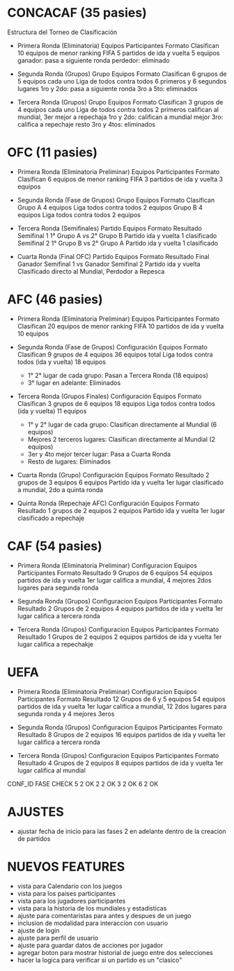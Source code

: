 # CONCACAF (35 pasies)
Estructura del Torneo de Clasificación

- Primera Ronda (Eliminatoria)
Equipos Participantes	            Formato	                    Clasifican
10 equipos de menor ranking FIFA	5 partidos de ida y vuelta	5 equipos
ganador: pasa a siguiente ronda
perdedor: eliminado

- Segunda Ronda (Grupos)
Grupo	                        Equipos	                    Formato	Clasifican
6 grupos de 5 equipos cada uno  Liga de todos contra todos  6 primeros y 6 segundos lugares
1ro y 2do: pasa a siguiente ronda
3ro a 5to: eliminados

- Tercera Ronda (Grupos)
Grupo	                        Equipos	                    Formato	Clasifican
3 grupos de 4 equipos cada uno  Liga de todos contra todos  2 primeros califican al mundial, 3er mejor a repechaja
1ro y 2do: califican a mundial
mejor 3ro: califica a repechaje
resto 3ro y 4tos: eliminados

# OFC (11 pasies)
- Primera Ronda (Eliminatoria Preliminar)
Equipos Participantes               Formato	                        Clasifican
6 equipos de menor ranking FIFA     3 partidos de ida y vuelta      3 equipos

- Segunda Ronda (Fase de Grupos)
Grupo	    Equipos	    Formato	                    Clasifican
Grupo A	    4 equipos	Liga todos contra todos     2 equipos
Grupo B	    4 equipos	Liga todos contra todos	    2 equipos

- Tercera Ronda (Semifinales)
Partido	        Equipos	                    Formato	                Resultado
Semifinal 1	    1° Grupo A vs 2° Grupo B	Partido ida y vuelta	1 clasificado
Semifinal 2	    1° Grupo B vs 2° Grupo A	Partido ida y vuelta	1 clasificado

- Cuarta Ronda (Final OFC)
Partido	    Equipos                                         Formato	                Resultado
Final	    Ganador Semifinal 1 vs Ganador Semifinal 2	    Partido ida y vuelta	Clasificado directo al Mundial, Perdodor a Repesca

# AFC (46 pasies)
- Primera Ronda (Eliminatoria Preliminar)
Equipos Participantes	            Formato	                        Clasifican
20 equipos de menor ranking FIFA	10 partidos de ida y vuelta	    10 equipos

- Segunda Ronda (Fase de Grupos)
Configuración	            Equipos	            Formato	                                Clasifican
9 grupos de 4 equipos	    36 equipos total	Liga todos contra todos (ida y vuelta)	18 equipos
    * 1° 2° lugar de cada grupo: Pasan a Tercera Ronda (18 equipos)
    * 3° lugar en adelante: Eliminados


- Tercera Ronda (Grupos Finales)
Configuración	        Equipos	    Formato	                                Clasifican
3 grupos de 6 equipos	18 equipos	Liga todos contra todos (ida y vuelta)	11 equipos
    * 1° y 2° lugar de cada grupo: Clasifican directamente al Mundial (6 equipos)
    * Mejores 2 terceros lugares: Clasifican directamente al Mundial (2 equipos)
    * 3er y 4to mejor tercer lugar: Pasa a Cuarta Ronda
    * Resto de lugares: Eliminados


- Cuarta Ronda (Grupo)
Configuración	        Equipos	    Formato	                Resultado
2 grupos de 3 equipos	6 equipos	Partido ida y vuelta	1er lugar clasificado a mundial, 2do a quinta ronda

- Quinta Ronda (Repechaje AFC)
Configuración	        Equipos	    Formato	                Resultado
1 grupos de 2 equipos	2 equipos	Partido ida y vuelta	1er lugar clasificado a repechaje


# CAF (54 pasies)
- Primera Ronda (Eliminatoria Preliminar)
Configuracion           Equipos Participantes	Formato	                        Resultado
9 Grupos de 6 equipos   54 equipos              partidos de ida y vuelta	    1er lugar califica a mundial, 4 mejores 2dos lugares para segunda ronda


- Segunda Ronda (Grupos)
Configuracion           Equipos Participantes   Formato	                        Resultado
2 Grupos de 2 equipos   4 equipos               partidos de ida y vuelta	    1er lugar califica a tercera ronda


- Tercera Ronda (Grupos)
Configuracion           Equipos Participantes   Formato	                        Resultado
1 Grupos de 2 equipos   2 equipos               partidos de ida y vuelta	    1er lugar califica a repechakje


# UEFA
- Primera Ronda (Eliminatoria Preliminar)
Configuracion                   Equipos Participantes	Formato	                        Resultado
12 Grupos de 6 y 5 equipos      54 equipos              partidos de ida y vuelta	    1er lugar califica a mundial, 12  2dos lugares para segunda ronda y 4 mejores 3eros


- Segunda Ronda (Grupos)
Configuracion           Equipos Participantes   Formato	                        Resultado
8 Grupos de 2 equipos   16 equipos              partidos de ida y vuelta	    1er lugar califica a tercera ronda

- Tercera Ronda (Grupos)
Configuracion           Equipos Participantes   Formato	                        Resultado
4 Grupos de 2 equipos   8 equipos               partidos de ida y vuelta	    1er lugar califica al mundial


CONF_ID     FASE    CHECK
5           2       OK
2           2       OK
3           2       OK
6           2       OK



# AJUSTES
- ajustar fecha de inicio para las fases 2 en adelante dentro de la creacion de partidos

# NUEVOS FEATURES
- vista para Calendario con los juegos
- vista para los paises participantes
- vista para los jugadores participantes
- vista para la historia de los mundiales y estadisticas
- ajuste para comentaristas para antes y despues de un juego
- inclusion de modalidad para interaccion con usuario
- ajuste de login
- ajuste para perfil de usuario
- ajuste para guardar datos de acciones por jugador
- agregar boton para mostrar historial de juego entre dos selecciones
- hacer la logica para verificar si un partido es un "clasico"


